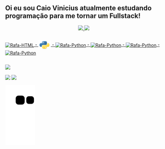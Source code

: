## Oi eu sou Caio Vinicius atualmente estudando programação para me tornar um Fullstack!
<div align="center">
  <a href="https://github.com/Caiovcb">
  <img height="180em" src="https://github-readme-stats.vercel.app/api?username=Caiovcb&show_icons=true&theme=dark&include_all_commits=true&count_private=true"/>
  <img height="180em" src="https://github-readme-stats.vercel.app/api/top-langs/?username=Caiovcb&layout=compact&langs_count=7&theme=dark"/>
</div>

##
  
<div row>
  <img align="center" alt="Rafa-HTML" height="50" width="70" src="https://cdn.jsdelivr.net/gh/devicons/devicon/icons/django/django-plain-wordmark.svg" />
-
  <img align="center" alt="Rafa-Python" height="30" width="40" src="https://raw.githubusercontent.com/devicons/devicon/master/icons/python/python-original.svg">
-
  <img align="center" alt="Rafa-Python" height="50" width="70" src="https://cdn.jsdelivr.net/gh/devicons/devicon/icons/docker/docker-original-wordmark.svg" />
-
  <img align="center" alt="Rafa-Python" height="50" width="70" src="https://cdn.jsdelivr.net/gh/devicons/devicon/icons/mysql/mysql-original-wordmark.svg" />
-
  <img align="center" alt="Rafa-Python" height="50" width="70" src="https://cdn.jsdelivr.net/gh/devicons/devicon/icons/html5/html5-original-wordmark.svg" />  
-
  <img align="center" alt="Rafa-Python" height="50" width="70" src="https://cdn.jsdelivr.net/gh/devicons/devicon/icons/bitbucket/bitbucket-original-wordmark.svg" />
  
</div>

##
 
<div> 
  <a href="https://instagram.com/rafaballerini" target="_blank"><img src="https://img.shields.io/badge/-Instagram-%23E4405F?style=for-the-badge&logo=instagram&logoColor=white" target="_blank"></a>
 
  <a href = "mailto:contatorafaballerini@gmail.com"><img src="https://img.shields.io/badge/-Gmail-%23333?style=for-the-badge&logo=gmail&logoColor=white" target="_blank"></a>
  <a href="https://www.linkedin.com/in/caio-v-camargo-19b3a31ab" target="_blank"><img src="https://img.shields.io/badge/-LinkedIn-%230077B5?style=for-the-badge&logo=linkedin&logoColor=white" target="_blank"></a> 
</div>
 
  ![Snake animation](https://github.com/rafaballerini/rafaballerini/blob/output/github-contribution-grid-snake.svg)
 
</div>
